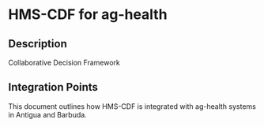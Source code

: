 # HMS-CDF for ag-health

## Description

Collaborative Decision Framework

## Integration Points

This document outlines how HMS-CDF is integrated with ag-health systems in Antigua and Barbuda.
